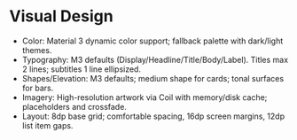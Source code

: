 # Visual Design
- Color: Material 3 dynamic color support; fallback palette with dark/light themes.
- Typography: M3 defaults (Display/Headline/Title/Body/Label). Titles max 2 lines; subtitles 1 line ellipsized.
- Shapes/Elevation: M3 defaults; medium shape for cards; tonal surfaces for bars.
- Imagery: High-resolution artwork via Coil with memory/disk cache; placeholders and crossfade.
- Layout: 8dp base grid; comfortable spacing, 16dp screen margins, 12dp list item gaps.
